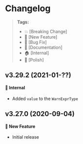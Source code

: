 Changelog
=========

> **Tags:**
> - :boom:       [Breaking Change]
> - :rocket:     [New Feature]
> - :bug:        [Bug Fix]
> - :memo:       [Documentation]
> - :house:      [Internal]
> - :nail_care:  [Polish]

## v3.29.2 (2021-01-??)

#### :rocket: Internal

* Added `value` to the `WarnExprType`

## v3.27.0 (2020-09-04)

#### :rocket: New Feature

* Initial release

